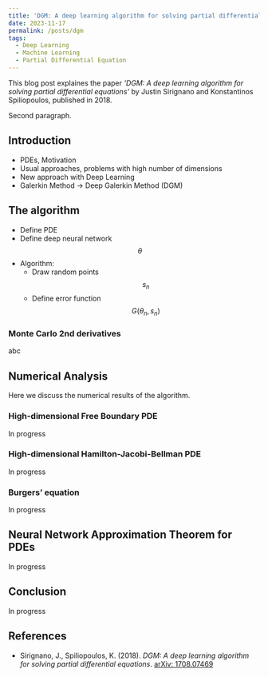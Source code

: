 ```yaml
---
title: 'DGM: A deep learning algorithm for solving partial differential equations'
date: 2023-11-17
permalink: /posts/dgm
tags:
  - Deep Learning 
  - Machine Learning
  - Partial Differential Equation
---
```


This blog post explaines the paper *'DGM: A deep learning algorithm for solving partial differential equations'* by Justin Sirignano and Konstantinos Spiliopoulos, published in 2018.

Second paragraph.

## Introduction

- PDEs, Motivation
- Usual approaches, problems with high number of dimensions
- New approach with Deep Learning
- Galerkin Method -> Deep Galerkin Method (DGM) 

## The algorithm

- Define PDE
- Define deep neural network $$\theta$$
- Algorithm:
  - Draw random points $$s_n$$
  - Define error function $$G(\theta_n, s_n)$$


### Monte Carlo 2nd derivatives

abc

## Numerical Analysis

Here we discuss the numerical results of the algorithm.

### High-dimensional Free Boundary PDE

In progress

### High-dimensional Hamilton-Jacobi-Bellman PDE

In progress

### Burgers’ equation

In progress

## Neural Network Approximation Theorem for PDEs

In progress

## Conclusion

In progress

## References

- Sirignano, J., Spiliopoulos, K. (2018). *DGM: A deep learning algorithm for solving partial differential equations*. [arXiv: 1708.07469](https://arxiv.org/abs/1708.07469)
